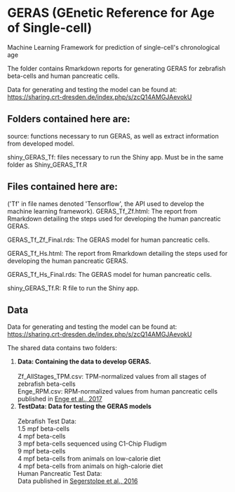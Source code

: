 # GERAS (GEnetic Reference for Age of Single-cell)
Machine Learning Framework for prediction of single-cell's chronological age

The folder contains Rmarkdown reports for generating GERAS for zebrafish beta-cells and human pancreatic cells. 

Data for generating and testing the model can be found at: https://sharing.crt-dresden.de/index.php/s/zcQ14AMGJAevokU

## Folders contained here are:
source: functions necessary to run GERAS, as well as extract information from developed model.

shiny_GERAS_Tf: files necessary to run the Shiny app. Must be in the same folder as Shiny_GERAS_Tf.R

## Files contained here are:
('Tf' in file names denoted 'Tensorflow', the API used to develop the machine learning framework).
GERAS_Tf_Zf.html: The report from Rmarkdown detailing the steps used for developing the human pancreatic GERAS.

GERAS_Tf_Zf_Final.rds: The GERAS model for human pancreatic cells.

GERAS_Tf_Hs.html: The report from Rmarkdown detailing the steps used for developing the human pancreatic GERAS.

GERAS_Tf_Hs_Final.rds: The GERAS model for human pancreatic cells.

shiny_GERAS_Tf.R: R file to run the Shiny app.

## Data
Data for generating and testing the model can be found at: https://sharing.crt-dresden.de/index.php/s/zcQ14AMGJAevokU

The shared data contains two folders:
<ol type="1">
<li><strong>Data: Containing the data to develop GERAS.</strong></li>
<br>Zf_AllStages_TPM.csv: TPM-normalized values from all stages of zebrafish beta-cells
<br>Enge_RPM.csv: RPM-normalized values from human pancreatic cells published in <a href="https://www.biorxiv.org/content/early/2017/02/13/108043"> Enge et al., 2017 </a>

<li><strong> TestData: Data for testing the GERAS models</strong></li>
<br>Zebrafish Test Data:
<br>1.5 mpf beta-cells
<br>4 mpf beta-cells
<br>3 mpf beta-cells sequenced using C1-Chip Fludigm
<br>9 mpf beta-cells
<br>4 mpf beta-cells from animals on low-calorie diet
<br>4 mpf beta-cells from animals on high-calorie diet
<br>
Human Pancreatic Test Data:
<br>Data published in <a href="https://www.ncbi.nlm.nih.gov/pmc/articles/pmid/27667667/"> Segerstolpe et al., 2016 </a>  
</ol>

